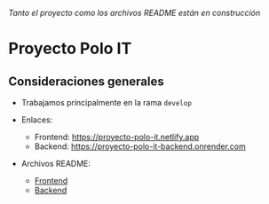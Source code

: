 _Tanto el proyecto como los archivos README están en construcción_

# Proyecto Polo IT

## Consideraciones generales

* Trabajamos principalmente en la rama `develop`

* Enlaces:
    * Frontend: https://proyecto-polo-it.netlify.app
    * Backend: https://proyecto-polo-it-backend.onrender.com

* Archivos README:
    * [Frontend](./frontend/README.md)
    * [Backend](./backend/README.md)
    